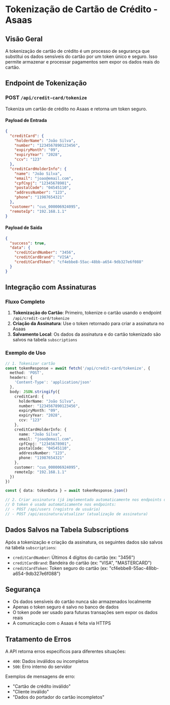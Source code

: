 # Tokenização de Cartão de Crédito - Asaas

## Visão Geral

A tokenização de cartão de crédito é um processo de segurança que substitui os dados sensíveis do cartão por um token único e seguro. Isso permite armazenar e processar pagamentos sem expor os dados reais do cartão.

## Endpoint de Tokenização

### POST `/api/credit-card/tokenize`

Tokeniza um cartão de crédito no Asaas e retorna um token seguro.

#### Payload de Entrada

```json
{
  "creditCard": {
    "holderName": "João Silva",
    "number": "1234567890123456",
    "expiryMonth": "09",
    "expiryYear": "2028",
    "ccv": "123"
  },
  "creditCardHolderInfo": {
    "name": "João Silva",
    "email": "joao@email.com",
    "cpfCnpj": "12345678901",
    "postalCode": "04545110",
    "addressNumber": "123",
    "phone": "11987654321"
  },
  "customer": "cus_000006924095",
  "remoteIp": "192.168.1.1"
}
```

#### Payload de Saída

```json
{
  "success": true,
  "data": {
    "creditCardNumber": "3456",
    "creditCardBrand": "VISA",
    "creditCardToken": "cf4ebbe8-55ac-48bb-a654-9db327e6f088"
  }
}
```

## Integração com Assinaturas

### Fluxo Completo

1. **Tokenização do Cartão**: Primeiro, tokenize o cartão usando o endpoint `/api/credit-card/tokenize`
2. **Criação da Assinatura**: Use o token retornado para criar a assinatura no Asaas
3. **Salvamento Local**: Os dados da assinatura e do cartão tokenizado são salvos na tabela `subscriptions`

### Exemplo de Uso

```typescript
// 1. Tokenizar cartão
const tokenResponse = await fetch('/api/credit-card/tokenize', {
  method: 'POST',
  headers: {
    'Content-Type': 'application/json'
  },
  body: JSON.stringify({
    creditCard: {
      holderName: "João Silva",
      number: "1234567890123456",
      expiryMonth: "09",
      expiryYear: "2028",
      ccv: "123"
    },
    creditCardHolderInfo: {
      name: "João Silva",
      email: "joao@email.com",
      cpfCnpj: "12345678901",
      postalCode: "04545110",
      addressNumber: "123",
      phone: "11987654321"
    },
    customer: "cus_000006924095",
    remoteIp: "192.168.1.1"
  })
})

const { data: tokenData } = await tokenResponse.json()

// 2. Criar assinatura (já implementado automaticamente nos endpoints de registro e atualização)
// O token é usado automaticamente nos endpoints:
// - POST /api/users (registro de usuário)
// - POST /api/assinatura/atualizar (atualização de assinatura)
```

## Dados Salvos na Tabela Subscriptions

Após a tokenização e criação da assinatura, os seguintes dados são salvos na tabela `subscriptions`:

- `creditCardNumber`: Últimos 4 dígitos do cartão (ex: "3456")
- `creditCardBrand`: Bandeira do cartão (ex: "VISA", "MASTERCARD")
- `creditCardToken`: Token seguro do cartão (ex: "cf4ebbe8-55ac-48bb-a654-9db327e6f088")

## Segurança

- Os dados sensíveis do cartão nunca são armazenados localmente
- Apenas o token seguro é salvo no banco de dados
- O token pode ser usado para futuras transações sem expor os dados reais
- A comunicação com o Asaas é feita via HTTPS

## Tratamento de Erros

A API retorna erros específicos para diferentes situações:

- `400`: Dados inválidos ou incompletos
- `500`: Erro interno do servidor

Exemplos de mensagens de erro:
- "Cartão de crédito inválido"
- "Cliente inválido"
- "Dados do portador do cartão incompletos"
